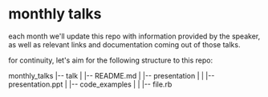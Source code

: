 # monthly talks

each month we'll update this repo with information provided by the speaker, as well as relevant links and documentation coming out of those talks.

for continuity, let's aim for the following structure to this repo:

monthly_talks
|-- talk
|   |-- README.md
|   |-- presentation
|   |   |-- presentation.ppt
|   |-- code_examples
|   |   |-- file.rb
